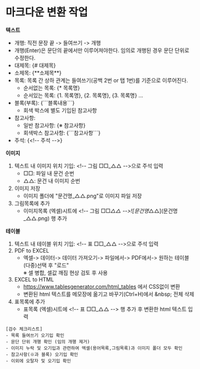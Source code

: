 # 마크다운 변환 작업
 **텍스트**  
 - 개행: 직전 문장 끝 -> 들여쓰기 -> 개행
  - 개행(Enter)은 문단의 끝에서만 이루어져야한다. 임의로 개행된 경우 문단 단위로 수정한다.
- 대제목: {# 대제목}
- 소제목: {\*\*소제목**}
- 목록: 목록 간 상하 관계는 들여쓰기(공백 2번 or 탭 1번)를 기준으로 이루어진다.
  - 순서없는 목록: {* 목록명}
  - 순서있는 목록: {1. 목록명}, {2. 목록명}, {3. 목록명} ...
- 블록(부록): {\```블록내용\```}
  - 회색 박스에 별도 기입된 참고사항
- 참고사항: 
  - 일반 참고사항: {※ 참고사항}
  - 회색박스 참고사항: {\```참고사항\```}
- 주석: {\<!-- 주석 -->}

**이미지**
1. 텍스트 내 이미지 위치 기입: \<!-- 그림 □□_△△ -->으로 주석 입력
    - □□: 파일 내 문건 순번
    - △△: 문건 내 이미지 순번
2. 이미지 저장
    - 이미지 폴더에 "문건명_△△.png"로 이미지 파일 저장  
3. 그림목록에 추가
    - 이미지목록 (엑셀)시트에 \<!-- 그림 □□_△△ -->\!\[문건명_△△]\(문건명_△△.png) 행 추가  

**테이블**
1. 텍스트 내 테이블 위치 기입: \<!-- 표 □□_△△ -->으로 주석 입력
2. PDF to EXCEL
    - 엑셀-> 데이터-> 데이터 가져오기-> 파일에서-> PDF에서-> 원하는 테이블 (다중)선택 후 "로드"  
     ※ 셀 병합, 셀값 깨짐 현상 검토 후 사용
3. EXCEL to HTML
    - https://www.tablesgenerator.com/html_tables 에서 CSS없이 변환
    - 변환된 html 텍스트를 메모장에 옮기고 바꾸기(Ctrl+H)에서 \&nbsp; 전체 삭제
4. 표목록에 추가
    - 표목록 (엑셀)시트에 \<!-- 표 □□_△△ --> 행 추가 후 변환한 html 텍스트 입력
```
[검수 체크리스트]
- 목록 들여쓰기 오기입 확인
- 문단 단위 개행 확인 (임의 개행 제거)
- 이미지 누락 및 오기입과 관련하여 엑셀(용어목록,그림목록)과 이미지 폴더 모두 확인
- 참고사항(※과 블록) 오기입 확인
- 이외에 오탈자 및 오기입 확인
```
